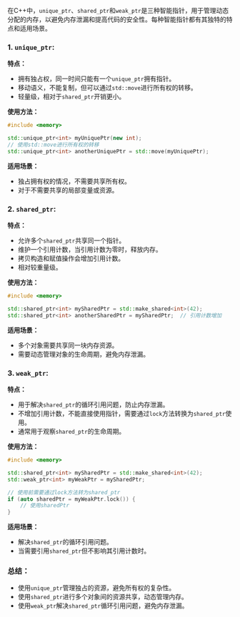在C++中，`unique_ptr`、`shared_ptr`和`weak_ptr`是三种智能指针，用于管理动态分配的内存，以避免内存泄漏和提高代码的安全性。每种智能指针都有其独特的特点和适用场景。

### 1. `unique_ptr`:

**特点：**

- 拥有独占权，同一时间只能有一个`unique_ptr`拥有指针。
- 移动语义，不能复制，但可以通过`std::move`进行所有权的转移。
- 轻量级，相对于`shared_ptr`开销更小。

**使用方法：**

```c++
#include <memory>

std::unique_ptr<int> myUniquePtr(new int);
// 使用std::move进行所有权的转移
std::unique_ptr<int> anotherUniquePtr = std::move(myUniquePtr);
```

**适用场景：**

- 独占拥有权的情况，不需要共享所有权。
- 对于不需要共享的局部变量或资源。

### 2. `shared_ptr`:

**特点：**

- 允许多个`shared_ptr`共享同一个指针。
- 维护一个引用计数，当引用计数为零时，释放内存。
- 拷贝构造和赋值操作会增加引用计数。
- 相对较重量级。

**使用方法：**

```c++
#include <memory>

std::shared_ptr<int> mySharedPtr = std::make_shared<int>(42);
std::shared_ptr<int> anotherSharedPtr = mySharedPtr;  // 引用计数增加
```

**适用场景：**

- 多个对象需要共享同一块内存资源。
- 需要动态管理对象的生命周期，避免内存泄漏。

### 3. `weak_ptr`:

**特点：**

- 用于解决`shared_ptr`的循环引用问题，防止内存泄漏。
- 不增加引用计数，不能直接使用指针，需要通过`lock`方法转换为`shared_ptr`使用。
- 通常用于观察`shared_ptr`的生命周期。

**使用方法：**

```c++
#include <memory>

std::shared_ptr<int> mySharedPtr = std::make_shared<int>(42);
std::weak_ptr<int> myWeakPtr = mySharedPtr;

// 使用前需要通过lock方法转为shared_ptr
if (auto sharedPtr = myWeakPtr.lock()) {
    // 使用sharedPtr
}
```

**适用场景：**

- 解决`shared_ptr`的循环引用问题。
- 当需要引用`shared_ptr`但不影响其引用计数时。

### 总结：

- 使用`unique_ptr`管理独占的资源，避免所有权的复杂性。
- 使用`shared_ptr`进行多个对象间的资源共享，动态管理内存。
- 使用`weak_ptr`解决`shared_ptr`循环引用问题，避免内存泄漏。